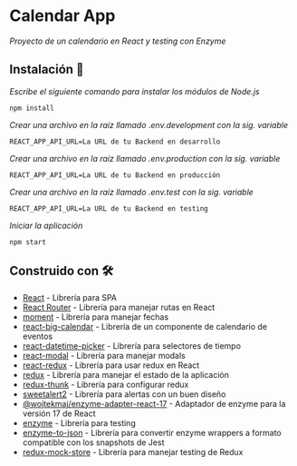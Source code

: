 # Calendar App

_Proyecto de un calendario en React y testing con Enzyme_

## Instalación 🔧

_Escribe el siguiente comando para instalar los módulos de Node.js_

```
npm install
```

_Crear una archivo en la raíz llamado .env.development con la sig. variable_

```
REACT_APP_API_URL=La URL de tu Backend en desarrollo
```

_Crear una archivo en la raíz llamado .env.production con la sig. variable_

```
REACT_APP_API_URL=La URL de tu Backend en producción
```

_Crear una archivo en la raíz llamado .env.test con la sig. variable_

```
REACT_APP_API_URL=La URL de tu Backend en testing
```

_Iniciar la aplicación_

```
npm start
```

## Construido con 🛠️

* [React](https://reactjs.org/) - Librería para SPA
* [React Router](https://reactrouter.com/web/guides/quick-start) - Librería para manejar rutas en React
* [moment](https://momentjs.com/) - Librería para manejar fechas
* [react-big-calendar](https://www.npmjs.com/package/react-big-calendar) - Librería de un componente de calendario de eventos
* [react-datetime-picker](https://www.npmjs.com/package/react-datetime-picker) - Librería para selectores de tiempo
* [react-modal](https://www.npmjs.com/package/react-modal) - Librería para manejar modals
* [react-redux](https://momentjs.com/) - Librería para usar redux en React
* [redux](https://momentjs.com/) - Librería para manejar el estado de la aplicación
* [redux-thunk](https://github.com/reduxjs/redux-thunk) - Librería para configurar redux
* [sweetalert2](https://sweetalert2.github.io/) - Librería para alertas con un buen diseño
* [@wojtekmaj/enzyme-adapter-react-17](https://www.npmjs.com/package/@wojtekmaj/enzyme-adapter-react-17) - Adaptador de enzyme para la versión 17 de React
* [enzyme](https://enzymejs.github.io/enzyme/) - Librería para testing
* [enzyme-to-json](https://www.npmjs.com/package/enzyme-to-json) - Librería para convertir enzyme wrappers a formato compatible con los snapshots de Jest
* [redux-mock-store](https://github.com/reduxjs/redux-mock-store) - Librería para manejar testing de Redux
